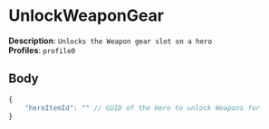 # UnlockWeaponGear

**Description**: `Unlocks the Weapon gear slot on a hero` \
**Profiles**: `profile0`

## Body

```js
{
    "heroItemId": "" // GUID of the Hero to unlock Weapons for
}
```
